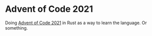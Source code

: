# Advent of Code 2021

Doing [Advent of Code 2021](https://adventofcode.com/2021) in Rust as a way to learn the language. Or something.
